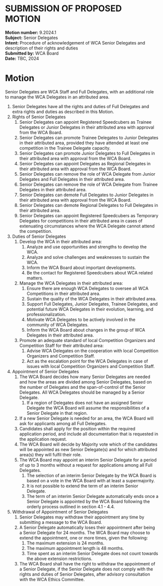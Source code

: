 # SUBMISSION OF PROPOSED MOTION

**Motion number:** 9.2024.1  
**Subject:** Senior Delegates  
**Intent:** Procedure of acknowledgement of WCA Senior Delegates and description of their rights and duties  
**Submitted by:** WCA Board  
**Date:** TBC, 2024  

# Motion

Senior Delegates are WCA Staff and Full Delegates, with an additional role to manage the WCA Delegates in an attributed area.

1. Senior Delegates have all the rights and duties of Full Delegates and extra rights and duties as described in this Motion.
2. Rights of Senior Delegates
   1. Senior Delegates can appoint Registered Speedcubers as Trainee Delegates or Junior Delegates in their attributed area with approval from the WCA Board.
   2. Senior Delegates can promote Trainee Delegates to Junior Delegates in their attributed area, provided they have attended at least one competition in the Trainee Delegate capacity.
   3. Senior Delegates can promote Junior Delegates to Full Delegates in their attributed area with approval from the WCA Board.
   4. Senior Delegates can appoint Delegates as Regional Delegates in their attributed area with approval from the WCA Board.
   5. Senior Delegates can remove the role of WCA Delegate from Junior Delegates and Full Delegates in their attributed area.
   6. Senior Delegates can remove the role of WCA Delegate from Trainee Delegates in their attributed area.
   7. Senior Delegates can demote Full Delegates to Junior Delegates in their attributed area with approval from the WCA Board.
   8. Senior Delegates can demote Regional Delegates to Full Delegates in their attributed area.
   9. Senior Delegates can appoint Registered Speedcubers as Temporary Delegates for competitions in their attributed area in cases of extenuating circumstances where the WCA Delegate cannot attend the competition.
3. Duties of Senior Delegates
   1. Develop the WCA in their attributed area:
      1. Analyze and use opportunities and strengths to develop the WCA.
      2. Analyze and solve challenges and weaknesses to sustain the WCA.
      3. Inform the WCA Board about important developments.
      4. Be the contact for Registered Speedcubers about WCA related matters.
   2. Manage the WCA Delegates in their attributed area:
      1. Ensure there are enough WCA Delegates to oversee all WCA Competitions in their attributed area.
      2. Sustain the quality of the WCA Delegates in their attributed area.
      3. Support Full Delegates, Junior Delegates, Trainee Delegates, and potential future WCA Delegates in their evolution, learning, and professionalization.
      4. Motivate WCA Delegates to be actively involved in the community of WCA Delegates.
      5. Inform the WCA Board about changes in the group of WCA Delegates in their attributed area.
   3. Promote an adequate standard of local Competition Organizers and Competition Staff for their attributed area:
      1. Advise WCA Delegates on the cooperation with local Competition Organizers and Competition Staff.
      2. Act as the escalation point for the WCA Delegates in case of issues with local Competition Organizers and Competition Staff.
4. Appointment of Senior Delegates
   1. The WCA Board decides how many Senior Delegates are needed and how the areas are divided among Senior Delegates, based on the number of Delegates and the span-of-control of the Senior Delegates. All WCA Delegates should be managed by a Senior Delegate.
      1. If a region of Delegates does not have an assigned Senior Delegate the WCA Board will assume the responsibilities of a Senior Delegate in that region.
   2. If a new Senior Delegate is needed for an area, the WCA Board will ask for applicants among all Full Delegates.
   3. Candidates shall apply for the position within the required application period, and include all documentation that is requested in the application request.
   4. The WCA Board will decide by Majority vote which of the candidates will be appointed as new Senior Delegate(s) and for which attributed area(s) they will fulfil their role.
   5. The WCA Board may appoint an interim Senior Delegate for a period of up to 3 months without a request for applications among all Full Delegates.
      1. The selection of an interim Senior Delegate by the WCA Board is based on a vote in the WCA Board with at least a supermajority.
      2. It is not possible to extend the term of an interim Senior Delegate.
      3. The term of an interim Senior Delegate automatically ends once a Senior Delegate is appointed by the WCA Board following the orderly process outlined in section 4.1 - 4.4.
5. Withdrawal of Appointment of Senior Delegates
   1. Senior Delegates may withdraw their appointment any time by submitting a message to the WCA Board.
   2. A Senior Delegate automatically loses their appointment after being a Senior Delegate for 24 months. The WCA Board may choose to extend the appointment, one or more times, given the following:
      1. The maximum extension is 24 months.
      2. The maximum appointment length is 48 months.
      3. Time spent as an interim Senior Delegate does not count towards the above extension restrictions. 
   3. The WCA Board shall have the right to withdraw the appointment of a Senior Delegate, if the Senior Delegate does not comply with the rights and duties of Senior Delegates, after advisory consultation with the WCA Ethics Committee.
